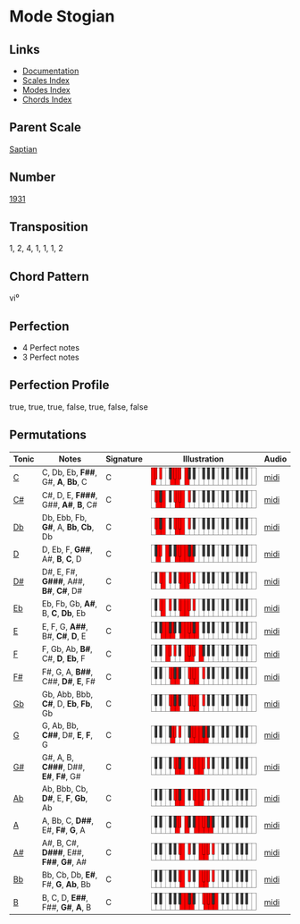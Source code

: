 # Mode Stogian

## Links

- [Documentation](README.md)
- [Scales Index](Scales.md)
- [Modes Index](Modes.md)
- [Chords Index](Chords.md)

## Parent Scale

[Saptian](ScaleSaptian.md)

## Number

[1931](https://ianring.com/musictheory/scales/1931)

## Transposition

1, 2, 4, 1, 1, 1, 2

## Chord Pattern

vi⁰

## Perfection

- 4 Perfect notes
- 3 Perfect notes

## Perfection Profile

true, true, true, false, true, false, false

## Permutations

| Tonic | Notes | Signature | Illustration | Audio |
|-------|-------|-----------|--------------|-------|
| [C](ModeCNaturalStogian.md) | C, Db, Eb, **F##**, G#, **A**, **Bb**, C | C | ![CNaturalStogian](ModeCNaturalStogian.png) | [midi](https://github.com/edipermadi/music/blob/main/docs/ModeCNaturalStogian.mid?raw=true) |
| [C#](ModeCSharpStogian.md) | C#, D, E, **F###**, G##, **A#**, **B**, C# | C | ![CSharpStogian](ModeCSharpStogian.png) | [midi](https://github.com/edipermadi/music/blob/main/docs/ModeCSharpStogian.mid?raw=true) |
| [Db](ModeDFlatStogian.md) | Db, Ebb, Fb, **G#**, A, **Bb**, **Cb**, Db | C | ![DFlatStogian](ModeDFlatStogian.png) | [midi](https://github.com/edipermadi/music/blob/main/docs/ModeDFlatStogian.mid?raw=true) |
| [D](ModeDNaturalStogian.md) | D, Eb, F, **G##**, A#, **B**, **C**, D | C | ![DNaturalStogian](ModeDNaturalStogian.png) | [midi](https://github.com/edipermadi/music/blob/main/docs/ModeDNaturalStogian.mid?raw=true) |
| [D#](ModeDSharpStogian.md) | D#, E, F#, **G###**, A##, **B#**, **C#**, D# | C | ![DSharpStogian](ModeDSharpStogian.png) | [midi](https://github.com/edipermadi/music/blob/main/docs/ModeDSharpStogian.mid?raw=true) |
| [Eb](ModeEFlatStogian.md) | Eb, Fb, Gb, **A#**, B, **C**, **Db**, Eb | C | ![EFlatStogian](ModeEFlatStogian.png) | [midi](https://github.com/edipermadi/music/blob/main/docs/ModeEFlatStogian.mid?raw=true) |
| [E](ModeENaturalStogian.md) | E, F, G, **A##**, B#, **C#**, **D**, E | C | ![ENaturalStogian](ModeENaturalStogian.png) | [midi](https://github.com/edipermadi/music/blob/main/docs/ModeENaturalStogian.mid?raw=true) |
| [F](ModeFNaturalStogian.md) | F, Gb, Ab, **B#**, C#, **D**, **Eb**, F | C | ![FNaturalStogian](ModeFNaturalStogian.png) | [midi](https://github.com/edipermadi/music/blob/main/docs/ModeFNaturalStogian.mid?raw=true) |
| [F#](ModeFSharpStogian.md) | F#, G, A, **B##**, C##, **D#**, **E**, F# | C | ![FSharpStogian](ModeFSharpStogian.png) | [midi](https://github.com/edipermadi/music/blob/main/docs/ModeFSharpStogian.mid?raw=true) |
| [Gb](ModeGFlatStogian.md) | Gb, Abb, Bbb, **C#**, D, **Eb**, **Fb**, Gb | C | ![GFlatStogian](ModeGFlatStogian.png) | [midi](https://github.com/edipermadi/music/blob/main/docs/ModeGFlatStogian.mid?raw=true) |
| [G](ModeGNaturalStogian.md) | G, Ab, Bb, **C##**, D#, **E**, **F**, G | C | ![GNaturalStogian](ModeGNaturalStogian.png) | [midi](https://github.com/edipermadi/music/blob/main/docs/ModeGNaturalStogian.mid?raw=true) |
| [G#](ModeGSharpStogian.md) | G#, A, B, **C###**, D##, **E#**, **F#**, G# | C | ![GSharpStogian](ModeGSharpStogian.png) | [midi](https://github.com/edipermadi/music/blob/main/docs/ModeGSharpStogian.mid?raw=true) |
| [Ab](ModeAFlatStogian.md) | Ab, Bbb, Cb, **D#**, E, **F**, **Gb**, Ab | C | ![AFlatStogian](ModeAFlatStogian.png) | [midi](https://github.com/edipermadi/music/blob/main/docs/ModeAFlatStogian.mid?raw=true) |
| [A](ModeANaturalStogian.md) | A, Bb, C, **D##**, E#, **F#**, **G**, A | C | ![ANaturalStogian](ModeANaturalStogian.png) | [midi](https://github.com/edipermadi/music/blob/main/docs/ModeANaturalStogian.mid?raw=true) |
| [A#](ModeASharpStogian.md) | A#, B, C#, **D###**, E##, **F##**, **G#**, A# | C | ![ASharpStogian](ModeASharpStogian.png) | [midi](https://github.com/edipermadi/music/blob/main/docs/ModeASharpStogian.mid?raw=true) |
| [Bb](ModeBFlatStogian.md) | Bb, Cb, Db, **E#**, F#, **G**, **Ab**, Bb | C | ![BFlatStogian](ModeBFlatStogian.png) | [midi](https://github.com/edipermadi/music/blob/main/docs/ModeBFlatStogian.mid?raw=true) |
| [B](ModeBNaturalStogian.md) | B, C, D, **E##**, F##, **G#**, **A**, B | C | ![BNaturalStogian](ModeBNaturalStogian.png) | [midi](https://github.com/edipermadi/music/blob/main/docs/ModeBNaturalStogian.mid?raw=true) |
